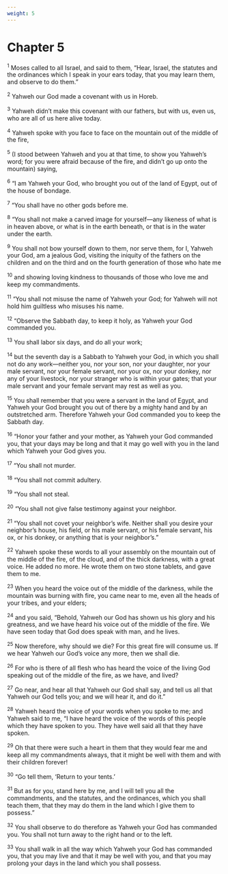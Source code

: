 ```yaml
---
weight: 5
---
```


# Chapter 5

<sup>1</sup> Moses called to all Israel, and said to them, “Hear, Israel, the statutes and the ordinances which I speak in your ears today, that you may learn them, and observe to do them.” 

<sup>2</sup> Yahweh our God made a covenant with us in Horeb. 

<sup>3</sup> Yahweh didn’t make this covenant with our fathers, but with us, even us, who are all of us here alive today. 

<sup>4</sup> Yahweh spoke with you face to face on the mountain out of the middle of the fire, 

<sup>5</sup> (I stood between Yahweh and you at that time, to show you Yahweh’s word; for you were afraid because of the fire, and didn’t go up onto the mountain) saying, 

<sup>6</sup> “I am Yahweh your God, who brought you out of the land of Egypt, out of the house of bondage. 

<sup>7</sup> “You shall have no other gods before me. 

<sup>8</sup> “You shall not make a carved image for yourself—any likeness of what is in heaven above, or what is in the earth beneath, or that is in the water under the earth. 

<sup>9</sup> You shall not bow yourself down to them, nor serve them, for I, Yahweh your God, am a jealous God, visiting the iniquity of the fathers on the children and on the third and on the fourth generation of those who hate me 

<sup>10</sup> and showing loving kindness to thousands of those who love me and keep my commandments. 

<sup>11</sup> “You shall not misuse the name of Yahweh your God; for Yahweh will not hold him guiltless who misuses his name. 

<sup>12</sup> “Observe the Sabbath day, to keep it holy, as Yahweh your God commanded you. 

<sup>13</sup> You shall labor six days, and do all your work; 

<sup>14</sup> but the seventh day is a Sabbath to Yahweh your God, in which you shall not do any work—neither you, nor your son, nor your daughter, nor your male servant, nor your female servant, nor your ox, nor your donkey, nor any of your livestock, nor your stranger who is within your gates; that your male servant and your female servant may rest as well as you. 

<sup>15</sup> You shall remember that you were a servant in the land of Egypt, and Yahweh your God brought you out of there by a mighty hand and by an outstretched arm. Therefore Yahweh your God commanded you to keep the Sabbath day. 

<sup>16</sup> “Honor your father and your mother, as Yahweh your God commanded you, that your days may be long and that it may go well with you in the land which Yahweh your God gives you. 

<sup>17</sup> “You shall not murder. 

<sup>18</sup> “You shall not commit adultery. 

<sup>19</sup> “You shall not steal. 

<sup>20</sup> “You shall not give false testimony against your neighbor. 

<sup>21</sup> “You shall not covet your neighbor’s wife. Neither shall you desire your neighbor’s house, his field, or his male servant, or his female servant, his ox, or his donkey, or anything that is your neighbor’s.” 

<sup>22</sup> Yahweh spoke these words to all your assembly on the mountain out of the middle of the fire, of the cloud, and of the thick darkness, with a great voice. He added no more. He wrote them on two stone tablets, and gave them to me. 

<sup>23</sup> When you heard the voice out of the middle of the darkness, while the mountain was burning with fire, you came near to me, even all the heads of your tribes, and your elders; 

<sup>24</sup> and you said, “Behold, Yahweh our God has shown us his glory and his greatness, and we have heard his voice out of the middle of the fire. We have seen today that God does speak with man, and he lives. 

<sup>25</sup> Now therefore, why should we die? For this great fire will consume us. If we hear Yahweh our God’s voice any more, then we shall die. 

<sup>26</sup> For who is there of all flesh who has heard the voice of the living God speaking out of the middle of the fire, as we have, and lived? 

<sup>27</sup> Go near, and hear all that Yahweh our God shall say, and tell us all that Yahweh our God tells you; and we will hear it, and do it.” 

<sup>28</sup> Yahweh heard the voice of your words when you spoke to me; and Yahweh said to me, “I have heard the voice of the words of this people which they have spoken to you. They have well said all that they have spoken. 

<sup>29</sup> Oh that there were such a heart in them that they would fear me and keep all my commandments always, that it might be well with them and with their children forever! 

<sup>30</sup> “Go tell them, ‘Return to your tents.’ 

<sup>31</sup> But as for you, stand here by me, and I will tell you all the commandments, and the statutes, and the ordinances, which you shall teach them, that they may do them in the land which I give them to possess.” 

<sup>32</sup> You shall observe to do therefore as Yahweh your God has commanded you. You shall not turn away to the right hand or to the left. 

<sup>33</sup> You shall walk in all the way which Yahweh your God has commanded you, that you may live and that it may be well with you, and that you may prolong your days in the land which you shall possess. 


